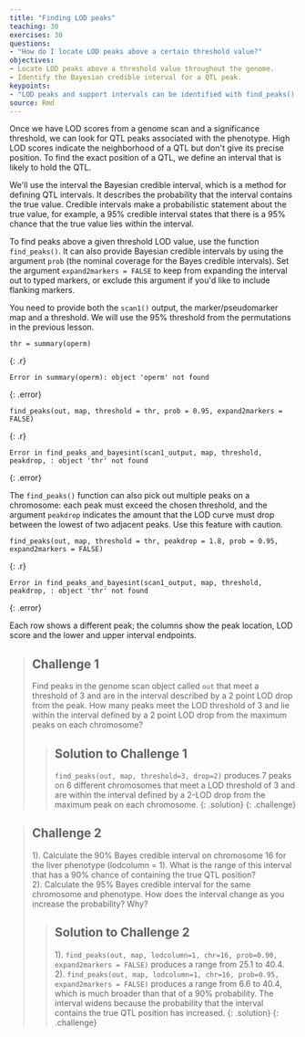```yaml
---
title: "Finding LOD peaks"
teaching: 30
exercises: 30
questions:
- "How do I locate LOD peaks above a certain threshold value?"
objectives:
- Locate LOD peaks above a threshold value throughout the genome.
- Identify the Bayesian credible interval for a QTL peak.
keypoints:
- "LOD peaks and support intervals can be identified with find_peaks()."
source: Rmd
---
```






Once we have LOD scores from a genome scan and a significance threshold, we can look for QTL peaks associated with the phenotype. High LOD scores indicate the neighborhood of a QTL but don't give its precise position. To find the exact position of a QTL, we define an interval that is likely to hold the QTL.

We'll use the interval the Bayesian credible interval, which is a method for defining QTL intervals. It describes the probability that the interval contains the true value. Credible intervals make a probabilistic statement about the true value, for example, a 95% credible interval states that there is a 95% chance that the true value lies within the interval.

To find peaks above a given threshold LOD value, use the function `find_peaks()`. It can also provide Bayesian credible intervals by using the argument `prob` (the nominal coverage for the Bayes credible intervals). Set the argument `expand2markers = FALSE` to keep from expanding the interval out to typed markers, or exclude this argument if you'd like to include flanking markers.

You need to provide both the `scan1()` output, the marker/pseudomarker map and a threshold. We will use the 95% threshold from the permutations in the previous lesson.


~~~
thr = summary(operm)
~~~
{: .r}



~~~
Error in summary(operm): object 'operm' not found
~~~
{: .error}



~~~
find_peaks(out, map, threshold = thr, prob = 0.95, expand2markers = FALSE)
~~~
{: .r}



~~~
Error in find_peaks_and_bayesint(scan1_output, map, threshold, peakdrop, : object 'thr' not found
~~~
{: .error}

The `find_peaks()` function can also pick out multiple peaks on a chromosome: each peak must exceed the chosen threshold, and the argument `peakdrop` indicates the amount that the LOD curve must drop between the lowest of two adjacent peaks.  Use this feature with caution.


~~~
find_peaks(out, map, threshold = thr, peakdrop = 1.8, prob = 0.95, expand2markers = FALSE)
~~~
{: .r}



~~~
Error in find_peaks_and_bayesint(scan1_output, map, threshold, peakdrop, : object 'thr' not found
~~~
{: .error}

Each row shows a different peak; the columns show the peak location, LOD score and the lower and upper interval endpoints.


> ## Challenge 1
> Find peaks in the genome scan object called `out` that meet a threshold of 3 and are in the interval described by a 2 point LOD drop from the peak. How many peaks meet the LOD threshold of 3 and lie within the interval defined by a 2 point LOD drop from the maximum peaks on each chromosome?
>
> > ## Solution to Challenge 1
> > `find_peaks(out, map, threshold=3, drop=2)` produces 7 peaks on 6 different chromosomes that meet a LOD threshold of 3 and are within the interval defined by a 2-LOD drop from the maximum peak on each chromosome.
> {: .solution}
{: .challenge}


> ## Challenge 2
> 1). Calculate the 90% Bayes credible interval on chromosome 16 for the liver phenotype (lodcolumn = 1).
What is the range of this interval that has a 90% chance of containing the true QTL position?  
2). Calculate the 95% Bayes credible interval for the same chromosome and phenotype. How does the interval change as you increase the probability? Why?
>
> > ## Solution to Challenge 2
> >
> > 1). `find_peaks(out, map, lodcolumn=1, chr=16, prob=0.90, expand2markers = FALSE)` produces a range from 25.1 to 40.4.  
> > 2). `find_peaks(out, map, lodcolumn=1, chr=16, prob=0.95, expand2markers = FALSE)` produces a range from 6.6 to 40.4, which is much broader than that of a 90% probability. The interval widens because the probability that the interval contains the true QTL position has increased. 
> {: .solution}
{: .challenge}
